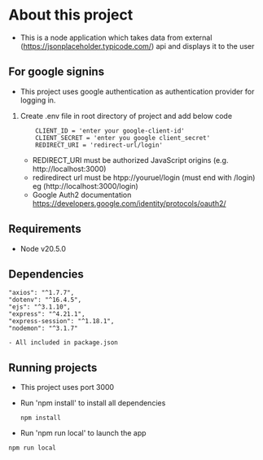 # About this project
- This is a node application which takes data from external (https://jsonplaceholder.typicode.com/) api and displays it to the user

## For google signins

- This project uses google authentication as  authentication provider for logging in.

1. Create .env file in root directory of project and add below code
    ```
        CLIENT_ID = 'enter your google-client-id'
        CLIENT_SECRET = 'enter you google client_secret'
        REDIRECT_URI = 'redirect-url/login'
    ```
    - REDIRECT_URI must be authorized JavaScript origins (e.g. http://localhost:3000)
    - rediredirect url must be htpp://youruel/login (must end with /login) eg (http://localhost:3000/login)
    - Google Auth2 documentation https://developers.google.com/identity/protocols/oauth2/
 
## Requirements
- Node v20.5.0

## Dependencies
    "axios": "^1.7.7",
    "dotenv": "^16.4.5",
    "ejs": "^3.1.10",
    "express": "^4.21.1",
    "express-session": "^1.18.1",
    "nodemon": "^3.1.7"
    
    - All included in package.json

## Running projects

- This project uses port 3000

- Run 'npm install' to install all dependencies
    ```
    npm install
    
    ```
- Run 'npm run local' to launch the app

```
npm run local

```
